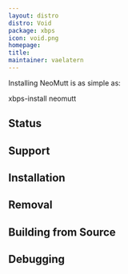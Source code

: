 ```yaml
---
layout: distro
distro: Void
package: xbps
icon: void.png
homepage: 
title: 
maintainer: vaelatern
---
```


Installing NeoMutt is as simple as:

xbps-install neomutt

## Status

## Support

## Installation

## Removal

## Building from Source

## Debugging

